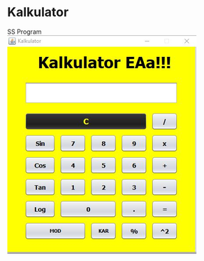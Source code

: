# Kalkulator
SS Program <br>
![alt text](https://github.com/elangone/Kalkulator/blob/master/SSProgram.JPG)
